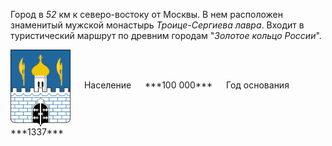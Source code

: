<!--2021-10-26 00:22:02-->
Город в *52* км к северо-востоку от Москвы.
В нем расположен знаменитый мужской монастырь *Троице-Сергиева лавра*. 
Входит в туристический маршрут по древним городам "*Золотое кольцо России*".

<span class="dt">
  <img src="Sergiev_Posad.svg" align="middle" width="96px"> &emsp; 
<span class="dtc">
  Население &emsp; ***100 000*** &emsp;
  Год основания &emsp; ***1337***
</span>
</span>